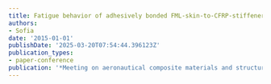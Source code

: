 ```yaml
---
title: Fatigue behavior of adhesively bonded FML-skin-to-CFRP-stiffener
authors:
- Sofia
date: '2015-01-01'
publishDate: '2025-03-20T07:54:44.396123Z'
publication_types:
- paper-conference
publication: '*Meeting on aeronautical composite materials and structures, MACMS 2015*'
---
```

